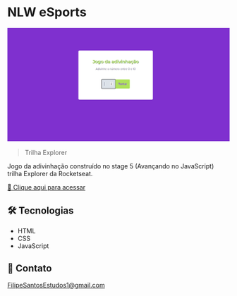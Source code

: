 # NLW eSports 

![preview](./.github/preview.png)

> Trilha Explorer

Jogo da adivinhação construído no stage 5 (Avançando no JavaScript) trilha Explorer da Rocketseat.



[🔗 Clique aqui para acessar](https://filipesantos07.github.io/NLW-projeto-da-rocketseat/)

## 🛠️ Tecnologias

- HTML
- CSS
- JavaScript

## 💛 Contato

FilipeSantosEstudos1@gmail.com
